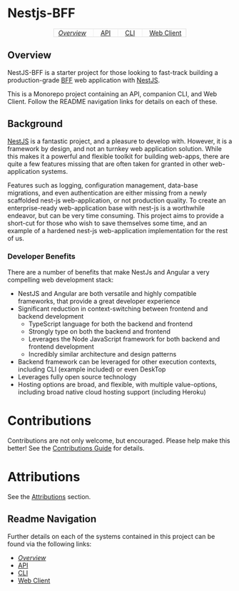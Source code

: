 # Nestjs-BFF

<p align="center">
  <span style="border: 1px solid #ddd">
    <span style="padding:0 5px"></span>
    <i><a href="README.md">Overview</a></i>
    <span style="padding:0 10px; color:#eee">|</span>
    <a href="api/README.md">API</a>
    <span style="padding:0 10px; color:#eee">|</span>
    <a href="cli/README.md">CLI</a>
    <span style="padding:0 10px; color:#eee">|</span>
    <a href="webclient/README.md">Web Client</a>
    <span style="padding:0 5px"></span>
  </span>
</p>

## Overview

NestJS-BFF is a starter project for those looking to fast-track building a production-grade [BFF](https://samnewman.io/patterns/architectural/bff/) web application with [NestJS](https://nestjs.com/).

This is a Monorepo project containing an API, companion CLI, and Web Client. Follow the README navigation links for details on each of these.

## Background

[NestJS](https://nestjs.com/) is a fantastic project, and a pleasure to develop with. However, it is a framework by design, and not an turnkey web application solution. While this makes it a powerful and flexible toolkit for building web-apps, there are quite a few features missing that are often taken for granted in other web-application systems.

Features such as logging, configuration management, data-base migrations, and even authentication are either missing from a newly scaffolded nest-js web-application, or not production quality. To create an enterprise-ready web-application base with nest-js is a worthwhile endeavor, but can be very time consuming. This project aims to provide a short-cut for those who wish to save themselves some time, and an example of a hardened nest-js web-application implementation for the rest of us.

### Developer Benefits

There are a number of benefits that make NestJs and Angular a very compelling web development stack:

- NestJS and Angular are both versatile and highly compatible frameworks, that provide a great developer experience
- Significant reduction in context-switching between frontend and backend development
  - TypeScript language for both the backend and frontend
  - Strongly type on both the backend and frontend
  - Leverages the Node JavaScript framework for both backend and frontend development
  - Incredibly similar architecture and design patterns
- Backend framework can be leveraged for other execution contexts, including CLI (example included) or even DeskTop
- Leverages fully open source technology
- Hosting options are broad, and flexible, with multiple value-options, including broad native cloud hosting support (including Heroku)

# Contributions

Contributions are not only welcome, but encouraged. Please help make this better! See the [Contributions Guide](CONTRIBUTIONS.md) for details.

# Attributions

See the [Attributions](attributions/ATTRIBUTIONS.md) section.

## Readme Navigation

Further details on each of the systems contained in this project can be found via the following links:

- _[Overview](README.md)_
- [API](api/README.md)
- [CLI](cli/README.md)
- [Web Client](webclient/README.md)
